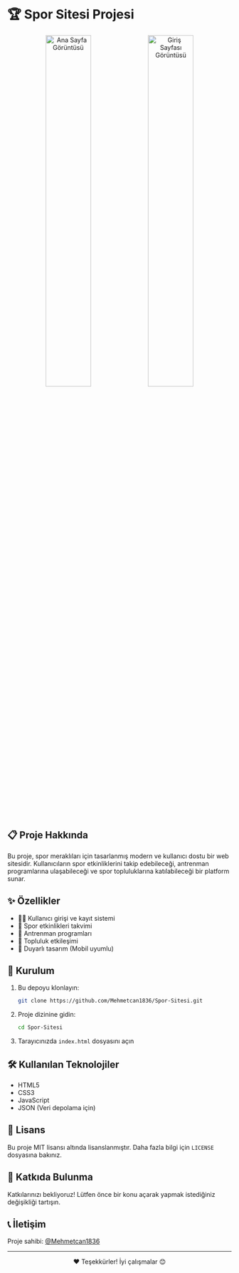 # 🏆 Spor Sitesi Projesi

<div align="center">
  <img src="https://github.com/user-attachments/assets/71ce149e-54e9-4495-a3f2-0f3acb81233c" alt="Ana Sayfa Görüntüsü" width="45%">
  <img src="https://github.com/user-attachments/assets/94594cdd-1ffa-4611-a839-2252d4507511" alt="Giriş Sayfası Görüntüsü" width="45%">
</div>

## 📋 Proje Hakkında
Bu proje, spor meraklıları için tasarlanmış modern ve kullanıcı dostu bir web sitesidir. Kullanıcıların spor etkinliklerini takip edebileceği, antrenman programlarına ulaşabileceği ve spor topluluklarına katılabileceği bir platform sunar.

## ✨ Özellikler

- 🏋️‍♂️ Kullanıcı girişi ve kayıt sistemi
- 📅 Spor etkinlikleri takvimi
- 🏅 Antrenman programları
- 👥 Topluluk etkileşimi
- 📱 Duyarlı tasarım (Mobil uyumlu)

## 🚀 Kurulum

1. Bu depoyu klonlayın:
   ```bash
   git clone https://github.com/Mehmetcan1836/Spor-Sitesi.git
   ```
2. Proje dizinine gidin:
   ```bash
   cd Spor-Sitesi
   ```
3. Tarayıcınızda `index.html` dosyasını açın

## 🛠️ Kullanılan Teknolojiler

- HTML5
- CSS3
- JavaScript
- JSON (Veri depolama için)

## 📝 Lisans

Bu proje MIT lisansı altında lisanslanmıştır. Daha fazla bilgi için `LICENSE` dosyasına bakınız.

## 👥 Katkıda Bulunma

Katkılarınızı bekliyoruz! Lütfen önce bir konu açarak yapmak istediğiniz değişikliği tartışın.

## 📞 İletişim

Proje sahibi: [@Mehmetcan1836](https://github.com/Mehmetcan1836)

---

<div align="center">
  <p>❤️ Teşekkürler! İyi çalışmalar 😊</p>
</div>
